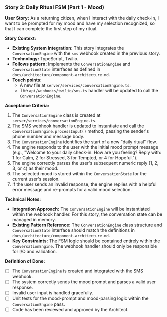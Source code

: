 ### **Story 3: Daily Ritual FSM (Part 1 - Mood)**

**User Story:**
As a returning citizen, when I interact with the daily check-in, I want to be prompted for my mood and have my selection recognized, so that I can complete the first step of my ritual.

**Story Context:**
*   **Existing System Integration:** This story integrates the `ConversationEngine` with the `sms` webhook created in the previous story.
*   **Technology:** TypeScript, Twilio.
*   **Follows pattern:** Implements the `ConversationEngine` and `ConversationState` interfaces as defined in `docs/architecture/component-architecture.md`.
*   **Touch points:**
    *   A new file at `server/services/conversationEngine.ts`.
    *   The `api/webhooks/twilio/sms.ts` handler will be updated to call the `ConversationEngine`.

**Acceptance Criteria:**
1.  The `ConversationEngine` class is created at `server/services/conversationEngine.ts`.
2.  The SMS webhook handler is updated to instantiate and call the `ConversationEngine.processInput()` method, passing the sender's phone number and message body.
3.  The `ConversationEngine` identifies the start of a new "daily ritual" flow.
4.  The engine responds to the user with the initial mood prompt message (e.g., "Welcome to your daily check-in. How are you feeling? Reply with: 1 for Calm, 2 for Stressed, 3 for Tempted, or 4 for Hopeful.").
5.  The engine correctly parses the user's subsequent numeric reply (1, 2, 3, or 4) as their mood.
6.  The selected mood is stored within the `ConversationState` for the current user's session.
7.  If the user sends an invalid response, the engine replies with a helpful error message and re-prompts for a valid mood selection.

**Technical Notes:**
*   **Integration Approach:** The `ConversationEngine` will be instantiated within the webhook handler. For this story, the conversation state can be managed in memory.
*   **Existing Pattern Reference:** The `ConversationEngine` class structure and `ConversationState` interface should match the definitions in `docs/architecture/component-architecture.md`.
*   **Key Constraints:** The FSM logic should be contained entirely within the `ConversationEngine`. The webhook handler should only be responsible for I/O and validation.

**Definition of Done:**
*   [ ] The `ConversationEngine` is created and integrated with the SMS webhook.
*   [ ] The system correctly sends the mood prompt and parses a valid user response.
*   [ ] Invalid user input is handled gracefully.
*   [ ] Unit tests for the mood-prompt and mood-parsing logic within the `ConversationEngine` pass.
*   [ ] Code has been reviewed and approved by the Architect.
